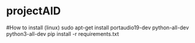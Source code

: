 # projectAID
#How to install (linux)
sudo apt-get install portaudio19-dev python-all-dev python3-all-dev 
pip install -r requirements.txt
